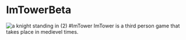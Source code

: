 # ImTowerBeta
![a knight standing in (2)](https://github.com/christiaanoostwouder/ImTowerBeta/assets/117080893/ee399628-6856-496b-b26a-e3bfbc5cceee)
#ImTower
ImTower is a third person game that takes place in medievel times.
